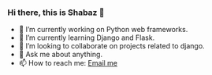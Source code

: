 ### Hi there, this is Shabaz 👋

- 🔭 I’m currently working on Python web frameworks.
- 🌱 I’m currently learning Django and Flask.
- 👯 I’m looking to collaborate on projects related to django.
- 💬 Ask me about anything.
- 📫 How to reach me: [Email me](mailto:amburshabaz@example.com)

